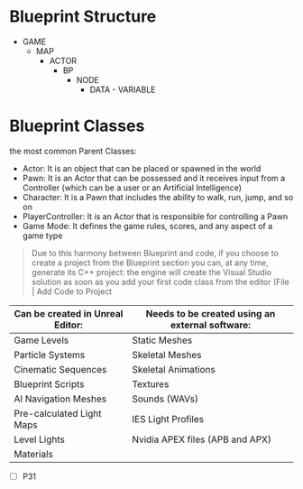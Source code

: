 # Blueprint Structure

- GAME
    - MAP
        - ACTOR
            - BP
                - NODE
                    - DATA - VARIABLE

# Blueprint Classes

 the most common Parent Classes: 

- Actor: It is an object that can be placed or spawned in the world
- Pawn: It is an Actor that can be possessed and it receives input from a Controller (which can be a user or an Artificial Intelligence)
- Character: It is a Pawn that includes the ability to walk, run, jump, and so on
- PlayerController: It is an Actor that is responsible for controlling a Pawn
- Game Mode: It defines the game rules, scores, and any aspect of a game type


> Due to this harmony between Blueprint and code, if you choose to create a project from the Blueprint section you can, at any time, generate its C++ project: the engine will create the Visual Studio solution as soon as you add your first code class from the editor (File | Add Code to Project

|Can be created in Unreal Editor: |Needs to be created using an external software:|
|---|---|
| Game Levels | Static Meshes |
| Particle Systems | Skeletal Meshes |
| Cinematic Sequences | Skeletal Animations |
| Blueprint Scripts | Textures |
| AI Navigation Meshes | Sounds (WAVs) |
| Pre-calculated Light Maps | IES Light Profiles |
| Level Lights | Nvidia APEX files (APB and APX) |
| Materials| |

- [ ] P31